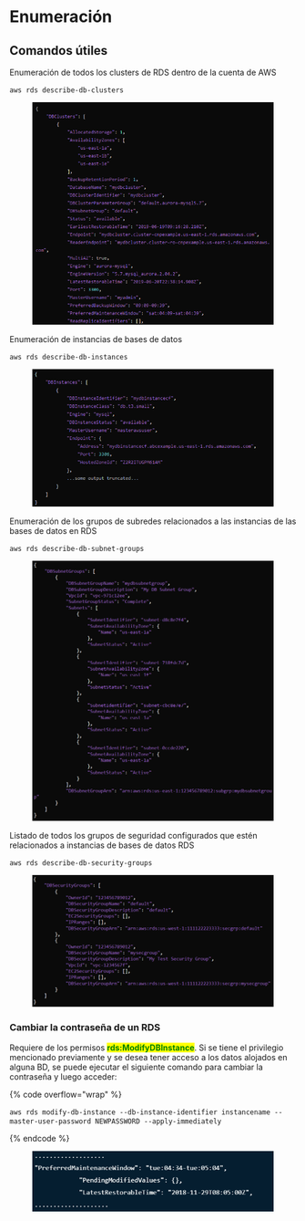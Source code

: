 # Enumeración

## Comandos útiles

Enumeración de todos los clusters de RDS dentro de la cuenta de AWS

```
aws rds describe-db-clusters
```

<figure><img src="../../../.gitbook/assets/image (18).png" alt=""><figcaption></figcaption></figure>

Enumeración de instancias de bases de datos

```
aws rds describe-db-instances
```

<figure><img src="../../../.gitbook/assets/image (13).png" alt=""><figcaption></figcaption></figure>

Enumeración de los grupos de subredes relacionados a las instancias de las bases de datos en RDS

```
aws rds describe-db-subnet-groups
```

<figure><img src="../../../.gitbook/assets/image (19).png" alt=""><figcaption></figcaption></figure>

Listado de todos los grupos de seguridad configurados que estén relacionados a instancias de bases de datos RDS

```
aws rds describe-db-security-groups
```

<figure><img src="../../../.gitbook/assets/image (5).png" alt=""><figcaption></figcaption></figure>

### Cambiar la contraseña de un RDS

Requiere de los permisos <mark style="color:green;">**rds:ModifyDBInstance**</mark>. Si se tiene el privilegio mencionado previamente y se desea tener acceso a los datos alojados en alguna BD, se puede ejecutar el siguiente comando para cambiar la contraseña y luego acceder:

{% code overflow="wrap" %}
```
aws rds modify-db-instance --db-instance-identifier instancename --master-user-password NEWPASSWORD --apply-immediately
```
{% endcode %}

<figure><img src="../../../.gitbook/assets/image (10).png" alt=""><figcaption></figcaption></figure>







